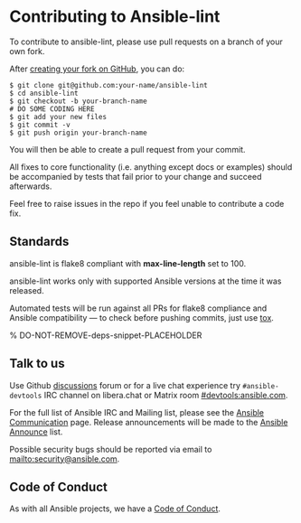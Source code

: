 # Contributing to Ansible-lint

To contribute to ansible-lint, please use pull requests on a branch
of your own fork.

After [creating your fork on GitHub], you can do:

```shell-session
$ git clone git@github.com:your-name/ansible-lint
$ cd ansible-lint
$ git checkout -b your-branch-name
# DO SOME CODING HERE
$ git add your new files
$ git commit -v
$ git push origin your-branch-name
```

You will then be able to create a pull request from your commit.

All fixes to core functionality (i.e. anything except docs or examples)
should be accompanied by tests that fail prior to your change and
succeed afterwards.

Feel free to raise issues in the repo if you feel unable to
contribute a code fix.

## Standards

ansible-lint is flake8 compliant with **max-line-length** set to 100.

ansible-lint works only with supported Ansible versions at the time it was released.

Automated tests will be run against all PRs for flake8 compliance
and Ansible compatibility — to check before pushing commits, just
use [tox](https://tox.wiki/).

% DO-NOT-REMOVE-deps-snippet-PLACEHOLDER

## Talk to us

Use Github [discussions] forum or for a live chat experience try
`#ansible-devtools` IRC channel on libera.chat or Matrix room
[#devtools:ansible.com](https://matrix.to/#/#devtools:ansible.com).

For the full list of Ansible IRC and Mailing list, please see the
[Ansible Communication] page.
Release announcements will be made to the [Ansible Announce] list.

Possible security bugs should be reported via email
to <mailto:security@ansible.com>.

## Code of Conduct

As with all Ansible projects, we have a [Code of Conduct].

[.flake8]: https://github.com/ansible-community/ansible-lint/blob/main/.flake8
[ansible announce]: https://groups.google.com/forum/#!forum/ansible-announce
[ansible communication]: https://docs.ansible.com/ansible/latest/community/communication.html
[code of conduct]: https://docs.ansible.com/ansible/latest/community/code_of_conduct.html
[creating your fork on github]: https://guides.github.com/activities/forking/
[discussions]: https://github.com/ansible-community/ansible-lint/discussions
[supported ansible versions]: https://docs.ansible.com/ansible-core/devel/reference_appendices/release_and_maintenance.html#ansible-core-release-cycle
[tox]: https://tox.readthedocs.io
